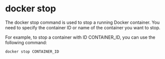 # docker stop

The docker stop command is used to stop a running Docker container. You need to specify the container ID or name of the container you want to stop.

For example, to stop a container with ID CONTAINER_ID, you can use the following command:

```cmd
docker stop CONTAINER_ID
```
